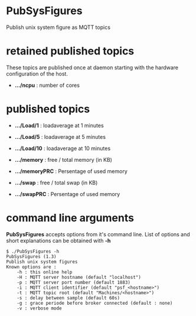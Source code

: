 # PubSysFigures
Publish unix system figure as MQTT topics

# retained published topics

These topics are published once at daemon starting with the hardware configuration of the host.

* **.../ncpu** : number of cores

# published topics

* **.../Load/1** : loadaverage at 1 minutes
* **.../Load/5** : loadaverage at 5 minutes
* **.../Load/10** : loadaverage at 10 minutes

* **.../memory** : free / total memory (in KB)
* **.../memoryPRC** : Persentage of used memory

* **.../swap** : free / total swap (in KB)
* **.../swapPRC** : Persentage of used memory

# command line arguments

**PubSysFigures** accepts options from it's command line.
List of options and short explanations can be obtained with **-h**

```
$ ./PubSysFigures -h
PubSysFigures (1.3)
Publish unix system figures
Known options are :
	-h : this online help
	-H : MQTT server hostname (default "localhost")
	-p : MQTT server port number (default 1883)
	-i : MQTT client identifier (default "psf_<hostname>")
	-t : MQTT topic root (default "Machines/<hostname>")
	-s : delay between sample (default 60s)
	-g : grace periode before broker connected (default : none)
	-v : verbose mode
```
